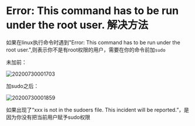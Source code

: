 # Error: This command has to be run under the root user. 解决方法

如果在linux执行命令时遇到"Error: This command has to be run under the root user.",则表示你不是有root权限的用户，需要在你的命令前加`sudo`

未加前：

![20200730001703](https://cdn.jsdelivr.net/gh/SuperMarioYL/ImageHostingService@master/resources/blogs/20200730001703.png)

加sudo之后：

![20200730001859](https://cdn.jsdelivr.net/gh/SuperMarioYL/ImageHostingService@master/resources/blogs/20200730001859.png)

如果出现了“xxx is not in the sudoers file.  This incident will be reported.”，是因为你没有把当前用户赋予sudo权限